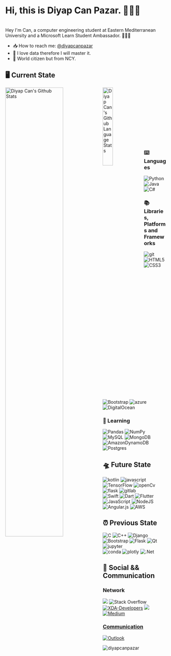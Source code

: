 # Hi, this is Diyap Can Pazar. 🙋🏻‍♂️

<br>
Hey I'm Can, a computer engineering student at Eastern Mediterranean University and a Microsoft Learn Student Ambassador. 👨🏻‍🔬

<br>

- 📥 How to reach me: [@diyapcanpazar](https://www.linkedin.com/in/diyapcanpazar/)
- 🤖 I love data therefore I will master it.
- 👾 World citizen but from NCY.


 ## 🖥️ Current State 

<img align="left" src="https://github-readme-stats.vercel.app/api?username=diyapcanpazar&show_icons=true&title_color=fff&icon_color=79ff97&text_color=efefef&bg_color=24292e" alt="Diyap Can's Github Stats" width="60%">
<img align="left" src="https://github-readme-stats.vercel.app/api/top-langs/?username=diyapcanpazar&langs_count=5&theme=tokyonight" alt="Diyap Can's Github Language Stats" width="25%">


<p><br><br><br><br><br><br><br><br><br><br></p>

 ### ⌨️ Languages
 
 ![Python](https://img.shields.io/badge/python-3670A0?style=for-the-badge&logo=python&logoColor=ffdd54) 
 ![Java](https://img.shields.io/badge/java-%23ED8B00.svg?style=for-the-badge&logo=java&logoColor=white)
 ![C#](https://img.shields.io/badge/c%23-%23239120.svg?style=for-the-badge&logo=c-sharp&logoColor=white)
 
 ### 📚 Libraries, Platforms and Frameworks
 
 ![git](https://img.shields.io/badge/Git-F05032?style=for-the-badge&logo=git&logoColor=white)
 ![HTML5](https://img.shields.io/badge/html5-%23E34F26.svg?style=for-the-badge&logo=html5&logoColor=white)
 ![CSS3](https://img.shields.io/badge/css3-%231572B6.svg?style=for-the-badge&logo=css3&logoColor=white)
 ![Bootstrap](https://img.shields.io/badge/bootstrap-%23563D7C.svg?style=for-the-badge&logo=bootstrap&logoColor=white)
 ![azure](https://img.shields.io/badge/microsoft%20azure-0089D6?style=for-the-badge&logo=microsoft-azure&logoColor=white)
 ![DigitalOcean](https://img.shields.io/badge/DigitalOcean-%230167ff.svg?style=for-the-badge&logo=digitalOcean&logoColor=white)
  
 ### 🛫 Learning
 
 ![Pandas](https://img.shields.io/badge/pandas-%23150458.svg?style=for-the-badge&logo=pandas&logoColor=white)
 ![NumPy](https://img.shields.io/badge/numpy-%23013243.svg?style=for-the-badge&logo=numpy&logoColor=white)
 ![MySQL](https://img.shields.io/badge/mysql-%2300f.svg?style=for-the-badge&logo=mysql&logoColor=white)
 ![MongoDB](https://img.shields.io/badge/MongoDB-%234ea94b.svg?style=for-the-badge&logo=mongodb&logoColor=white)
 ![AmazonDynamoDB](https://img.shields.io/badge/Amazon%20DynamoDB-4053D6?style=for-the-badge&logo=Amazon%20DynamoDB&logoColor=white)
 ![Postgres](https://img.shields.io/badge/PostgreSQL-316192?style=for-the-badge&logo=postgresql&logoColor=white)
 
 ## 🛸 Future State 
 
 ![kotlin](https://img.shields.io/badge/Kotlin-0095D5?&style=for-the-badge&logo=kotlin&logoColor=white)
 ![javascript](https://img.shields.io/badge/JavaScript-F7DF1E?style=for-the-badge&logo=javascript&logoColor=black)
 ![TensorFlow](https://img.shields.io/badge/TensorFlow-%23FF6F00.svg?style=for-the-badge&logo=TensorFlow&logoColor=white)
 ![openCv](https://img.shields.io/badge/OpenCV-27338e?style=for-the-badge&logo=OpenCV&logoColor=white)
 ![flask](https://img.shields.io/badge/Flask-000000?style=for-the-badge&logo=flask&logoColor=white)
 ![gitlab](https://img.shields.io/badge/GitLab-330F63?style=for-the-badge&logo=gitlab&logoColor=white)<br>
 ![Swift](https://img.shields.io/badge/swift-F54A2A?style=for-the-badge&logo=swift&logoColor=white)
 ![Dart](https://img.shields.io/badge/dart-%230175C2.svg?style=for-the-badge&logo=dart&logoColor=white)
 ![Flutter](https://img.shields.io/badge/Flutter-%2302569B.svg?style=for-the-badge&logo=Flutter&logoColor=white)
 ![JavaScript](https://img.shields.io/badge/javascript-%23323330.svg?style=for-the-badge&logo=javascript&logoColor=%23F7DF1E)
 ![NodeJS](https://img.shields.io/badge/node.js-6DA55F?style=for-the-badge&logo=node.js&logoColor=white)
 ![Angular.js](https://img.shields.io/badge/angular.js-%23E23237.svg?style=for-the-badge&logo=angularjs&logoColor=white)
 ![AWS](https://img.shields.io/badge/Amazon_AWS-232F3E?style=for-the-badge&logo=amazon-aws&logoColor=white)
 
 ## ⏰ Previous State 
 
 ![C](https://img.shields.io/badge/c-%2300599C.svg?style=for-the-badge&logo=c&logoColor=white)
 ![C++](https://img.shields.io/badge/c++-%2300599C.svg?style=for-the-badge&logo=c%2B%2B&logoColor=white)
 ![Django](https://img.shields.io/badge/django-%23092E20.svg?style=for-the-badge&logo=django&logoColor=white)
 ![Bootstrap](https://img.shields.io/badge/bootstrap-%23563D7C.svg?style=for-the-badge&logo=bootstrap&logoColor=white)
 ![Flask](https://img.shields.io/badge/flask-%23000.svg?style=for-the-badge&logo=flask&logoColor=white)
 ![Qt](https://img.shields.io/badge/Qt-%23217346.svg?style=for-the-badge&logo=Qt&logoColor=white)
 ![jupyter](https://img.shields.io/badge/Jupyter-F37626.svg?&style=for-the-badge&logo=Jupyter&logoColor=white) <br>
 ![conda](https://img.shields.io/badge/conda-342B029.svg?&style=for-the-badge&logo=anaconda&logoColor=white)
 ![plotly](https://img.shields.io/badge/Plotly-239120?style=for-the-badge&logo=plotly&logoColor=white)
 ![.Net](https://img.shields.io/badge/.NET-5C2D91?style=for-the-badge&logo=.net&logoColor=white)

 ## 📲 Social && Communication
 
 ### Network
 [![](https://img.shields.io/badge/linkedin-%230077B5.svg?&style=for-the-badge&logo=linkedin&logoColor=white)](https://www.linkedin.com/in/diyapcanpazar/)
 ![Stack Overflow](https://img.shields.io/badge/-Stackoverflow-FE7A16?style=for-the-badge&logo=stack-overflow&logoColor=white)
 [![XDA-Developers](https://img.shields.io/badge/XDA--Developers-%23AC6E2F.svg?style=for-the-badge&logo=XDA-Developers&logoColor=white)](https://forum.xda-developers.com/m/diyapcanpazar.11773459/)
 [![](https://img.shields.io/badge/twitter-%231DA1F2.svg?&style=for-the-badge&logo=twitter&logoColor=white)](https://www.twitter.com/iamdiyapcan/)
<a href="https://medium.com/@diyapcanpazar" rel="nofollow"><img src="https://camo.githubusercontent.com/49c80c79c674e543c2c7c2ee7930cc15791f4bd56da17c4b3c91c273349bef8d/68747470733a2f2f696d672e736869656c64732e696f2f62616467652f6d656469756d2d2532333132313030452e7376673f267374796c653d666f722d7468652d6261646765266c6f676f3d6d656469756d266c6f676f436f6c6f723d7768697465" alt="Medium" data-canonical-src="https://img.shields.io/badge/medium-%2312100E.svg?&amp;style=for-the-badge&amp;logo=medium&amp;logoColor=white" style="max-width:100%;">
  ### Communication
 [![Outlook](https://img.shields.io/badge/Microsoft_Outlook-0078D4?style=for-the-badge&logo=microsoft-outlook&logoColor=white)](mailto:diyapcanpazar@outlook.com)

<img src="https://komarev.com/ghpvc/?username=diyapcanpazar" alt="diyapcanpazar" />
